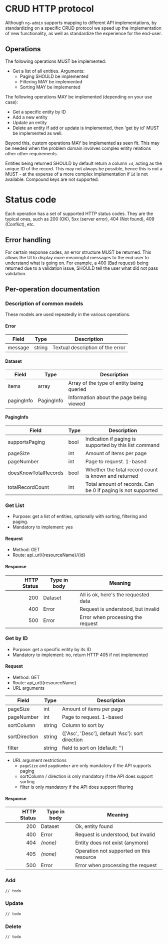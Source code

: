 # CRUD HTTP protocol

Although `ng-admin` supports mapping to different API implementations, by standardizing on a specific CRUD protocol we speed up the
implementation of new functionality, as well as standardize the experience for the end-user.

## Operations

The following operations MUST be implemented:

* Get a list of all entities. Arguments:
    - Paging SHOULD be implemented
    - Filtering MAY be implemented
    - Sorting MAY be implemented

The following operations MAY be implemented (depending on your use case):

* Get a specific entity by ID
* Add a new entity
* Update an entity
* Delete an entity
If add or update is implemented, then 'get by id' MUST be implemented as well.

Beyond this, custom operations MAY be implemented as seen fit. This may be needed when the problem domain involves
complex entity relations other other requirements.

Entities being returned SHOULD by default return a column `id`, acting as the unique ID of the record.
This may not always be possible, hence this is not a MUST - at the expense of a more complex implementation
if `id` is not available. Compound keys are not supported.

# Status code
Each operation has a set of supported HTTP status codes. They are the typical ones, such as 200 (OK),
5xx (server error), 404 (Not found), 409 (Conflict), etc.

## Error handling
For certain response codes, an error structure MUST be returned. This allows the UI to display more meaningful messages
to the end user to understand what is going on. For example, a 400 (Bad request) being returned due to a validation
issue, SHOULD tell the user what did not pass validation.

## Per-operation documentation

### Description of common models

These models are used repeatedly in the various operations.

#### Error

|Field|Type|Description|
|-|-|-|
|message|string|Textual description of the error

#### Dataset

|Field|Type|Description|
|-|-|-|
|items|array|Array of the type of entity being queried|
|pagingInfo|PagingInfo|Information about the page being viewed|

#### PagingInfo

|Field|Type|Description|
|-|-|-|
|supportsPaging|bool|Indication if paging is supported by this list command|
|pageSize|int|Amount of items per page|
|pageNumber|int|Page to request. 1-based|
|doesKnowTotalRecords|bool|Whether the total record count is known and returned|
|totalRecordCount|int|Total amount of records. Can be 0 if paging is not supported|


### Get List

* Purpose: get a list of entities, optionally with sorting, filtering and paging.
* Mandatory to implement: yes

#### Request

* Method: GET
* Route: api_url/{resourceName}/{id}

#### Response

|HTTP Status|Type in body|Meaning|
|-:|-|-|
|200|Dataset|All is ok, here's the requested data|
|400|Error|Request is understood, but invalid|
|500|Error|Error when processing the request


### Get by ID

* Purpose: get a specific entity by its ID
* Mandatory to implement: no, return HTTP 405 if not implemented

#### Request

* Method: GET
* Route: api_url/{resourceName}
* URL arguments

|Field|Type|Description|
|-|-|-|
|pageSize|int|Amount of items per page|
|pageNumber|int|Page to request. 1-based|
|sortColumn|string|Column to sort by|
|sortDirection|string|(['Asc', 'Desc'], default 'Asc'): sort direction
|filter|string|field to sort on (default: '')

* URL argument restrictions
  - `pageSize` and `pageNumber` are only mandatory if the API supports paging
  - sortColumn / direction is only mandatory if the API does support sorting
  - filter is only mandatory if the API does support filtering

#### Response

|HTTP Status|Type in body|Meaning|
|-:|-|-|
|200|Dataset|Ok, entity found|
|400|Error|Request is understood, but invalid|
|404|_(none)_|Entity does not exist (anymore)|
|405|_(none)_|Operation not supported on this resource|
|500|Error|Error when processing the request|


### Add
`// todo`
### Update
`// todo`
### Delete
`// todo`
